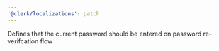 ```yaml
---
'@clerk/localizations': patch
---
```


Defines that the current password should be entered on password re-verifcation flow

